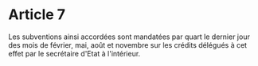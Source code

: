 # Article 7

Les subventions ainsi accordées sont mandatées par quart le dernier jour des mois de février, mai, août et novembre sur les crédits délégués à cet effet par le secrétaire d'Etat à l'intérieur.
